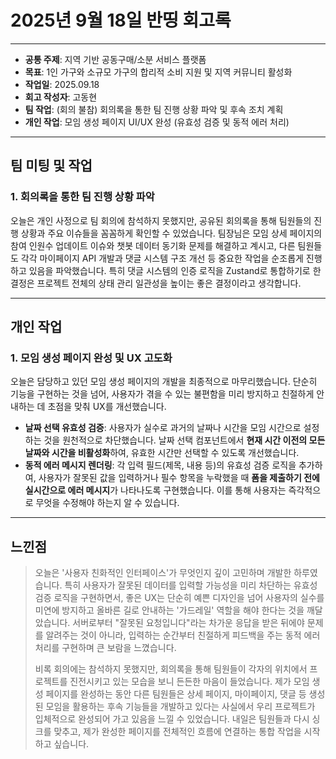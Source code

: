 # 2025년 9월 18일 반띵 회고록

---

* **공통 주제**: 지역 기반 공동구매/소분 서비스 플랫폼
* **목표**: 1인 가구와 소규모 가구의 합리적 소비 지원 및 지역 커뮤니티 활성화
* **작업일**: 2025.09.18
* **회고 작성자**: 고동현
* **팀 작업**: (회의 불참) 회의록을 통한 팀 진행 상황 파악 및 후속 조치 계획
* **개인 작업**: 모임 생성 페이지 UI/UX 완성 (유효성 검증 및 동적 에러 처리)

---

## 팀 미팅 및 작업

### 1. 회의록을 통한 팀 진행 상황 파악

오늘은 개인 사정으로 팀 회의에 참석하지 못했지만, 공유된 회의록을 통해 팀원들의 진행 상황과 주요 이슈들을 꼼꼼하게 확인할 수 있었습니다. 팀장님은 모임 상세 페이지의 참여 인원수 업데이트 이슈와 챗봇 데이터 동기화 문제를 해결하고 계시고, 다른 팀원들도 각각 마이페이지 API 개발과 댓글 시스템 구조 개선 등 중요한 작업을 순조롭게 진행하고 있음을 파악했습니다. 특히 댓글 시스템의 인증 로직을 Zustand로 통합하기로 한 결정은 프로젝트 전체의 상태 관리 일관성을 높이는 좋은 결정이라고 생각합니다.

---

## 개인 작업

### 1. 모임 생성 페이지 완성 및 UX 고도화

오늘은 담당하고 있던 모임 생성 페이지의 개발을 최종적으로 마무리했습니다. 단순히 기능을 구현하는 것을 넘어, 사용자가 겪을 수 있는 불편함을 미리 방지하고 친절하게 안내하는 데 초점을 맞춰 UX를 개선했습니다.

* **날짜 선택 유효성 검증**: 사용자가 실수로 과거의 날짜나 시간을 모임 시간으로 설정하는 것을 원천적으로 차단했습니다. 날짜 선택 컴포넌트에서 **현재 시간 이전의 모든 날짜와 시간을 비활성화**하여, 유효한 시간만 선택할 수 있도록 개선했습니다.
* **동적 에러 메시지 렌더링**: 각 입력 필드(제목, 내용 등)의 유효성 검증 로직을 추가하여, 사용자가 잘못된 값을 입력하거나 필수 항목을 누락했을 때 **폼을 제출하기 전에 실시간으로 에러 메시지**가 나타나도록 구현했습니다. 이를 통해 사용자는 즉각적으로 무엇을 수정해야 하는지 알 수 있습니다.

---

## 느낀점

> 오늘은 '사용자 친화적인 인터페이스'가 무엇인지 깊이 고민하며 개발한 하루였습니다. 특히 사용자가 잘못된 데이터를 입력할 가능성을 미리 차단하는 유효성 검증 로직을 구현하면서, 좋은 UX는 단순히 예쁜 디자인을 넘어 사용자의 실수를 미연에 방지하고 올바른 길로 안내하는 '가드레일' 역할을 해야 한다는 것을 깨달았습니다. 서버로부터 "잘못된 요청입니다"라는 차가운 응답을 받은 뒤에야 문제를 알려주는 것이 아니라, 입력하는 순간부터 친절하게 피드백을 주는 동적 에러 처리를 구현하며 큰 보람을 느꼈습니다.
>
> 비록 회의에는 참석하지 못했지만, 회의록을 통해 팀원들이 각자의 위치에서 프로젝트를 진전시키고 있는 모습을 보니 든든한 마음이 들었습니다. 제가 모임 생성 페이지를 완성하는 동안 다른 팀원들은 상세 페이지, 마이페이지, 댓글 등 생성된 모임을 활용하는 후속 기능들을 개발하고 있다는 사실에서 우리 프로젝트가 입체적으로 완성되어 가고 있음을 느낄 수 있었습니다. 내일은 팀원들과 다시 싱크를 맞추고, 제가 완성한 페이지를 전체적인 흐름에 연결하는 통합 작업을 시작하고 싶습니다.
